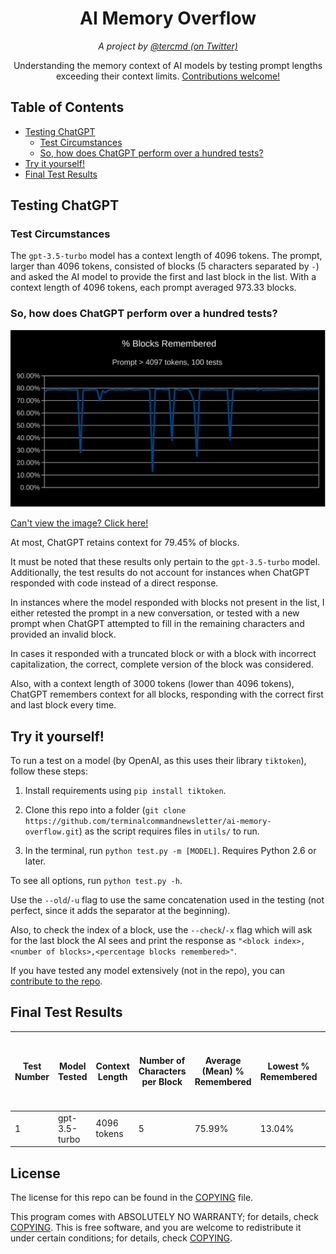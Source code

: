 <div align="center">

  # AI Memory Overflow
  <i>A project by [@tercmd (on Twitter)](https://twitter.com/tercmd)</i>

  <!-- ![Stars for the AI Memory Overflow repo](https://img.shields.io/github/stars/terminalcommandnewsletter/ai-memory-overflow?style=for-the-badge&logo=github) -->
  
  Understanding the memory context of AI models by testing prompt lengths exceeding their context limits. [Contributions welcome!](./CONTRIBUTING.md)

</div>

## Table of Contents
- [Testing ChatGPT](#testing-chatgpt)
  - [Test Circumstances](#test-circumstances)
  - [So, how does ChatGPT perform over a hundred tests?](#so-how-does-chatgpt-perform-over-a-hundred-tests)
- [Try it yourself!](#try-it-yourself)
- [Final Test Results](#final-test-results)

## Testing ChatGPT
### Test Circumstances
The `gpt-3.5-turbo` model has a context length of 4096 tokens. The prompt, larger than 4096 tokens, consisted of blocks (5 characters separated by `-`) and asked the AI model to provide the first and last block in the list. With a context length of 4096 tokens, each prompt averaged 973.33 blocks.

### So, how does ChatGPT perform over a hundred tests?

![A line graph titled "% Blocks Remembered" with the subtitle "Prompt > 4097 tokens, 100 tests." The graph shows the percentage of blocks remembered by the ChatGPT model over 100 tests. The line hovers around 78%-79% with occasional dips below 50% and one drop below 20%.](img/gpt-3.5-turbo_memory_4096_tokens.svg)

[Can't view the image? Click here!](./img/gpt-3.5-turbo_memory_4096_tokens.png)

At most, ChatGPT retains context for 79.45% of blocks.

It must be noted that these results only pertain to the `gpt-3.5-turbo` model. Additionally, the test results do not account for instances when ChatGPT responded with code instead of a direct response.

In instances where the model responded with blocks not present in the list, I either retested the prompt in a new conversation, or tested with a new prompt when ChatGPT attempted to fill in the remaining characters and provided an invalid block.

In cases it responded with a truncated block or with a block with incorrect capitalization, the correct, complete version of the block was considered.

Also, with a context length of 3000 tokens (lower than 4096 tokens), ChatGPT remembers context for all blocks, responding with the correct first and last block every time.

## Try it yourself!
To run a test on a model (by OpenAI, as this uses their library `tiktoken`), follow these steps:

1. Install requirements using `pip install tiktoken`.

2. Clone this repo into a folder (`git clone https://github.com/terminalcommandnewsletter/ai-memory-overflow.git`) as the script requires files in `utils/` to run.

3. In the terminal, run `python test.py -m [MODEL]`. Requires Python 2.6 or later.

To see all options, run `python test.py -h`.

Use the `--old`/`-u` flag to use the same concatenation used in the testing (not perfect, since it adds the separator at the beginning).

Also, to check the index of a block, use the `--check`/`-x` flag which will ask for the last block the AI sees and print the response as `"<block index>,<number of blocks>,<percentage blocks remembered>"`.

If you have tested any model extensively (not in the repo), you can [contribute to the repo](./CONTRIBUTING.md).

## Final Test Results
| Test Number | Model Tested | Context Length | Number of Characters per Block | Average (Mean) % Remembered | Lowest % Remembered | Highest % Remembered | Standard Deviation | Number of Tests | Tested by | Test data (without headers, format: `"last" block index,number of blocks,percentage remembered`) |
|-|-|-|-|-|-|-|-|-|-|-|
| 1 | gpt-3.5-turbo | 4096 tokens | 5 | 75.99% | 13.04% | 79.45% | 11.24% | 100 | [@terminalcommandnewsletter](https://github.com/terminalcommandnewsletter) | [Test data](./test-data/gpt-3.5-turbo-terminalcommandnewsletter.csv) |

## License
The license for this repo can be found in the [COPYING](./COPYING) file.

This program comes with ABSOLUTELY NO WARRANTY; for details, check [COPYING](./COPYING). This is free software, and you are welcome to redistribute it
under certain conditions; for details, check [COPYING](./COPYING).